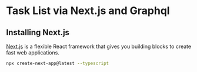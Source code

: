 # Task List via Next.js and Graphql

## Installing Next.js
[Next.js](https://nextjs.org/docs/getting-started) is a flexible React framework that gives you building blocks to create fast web applications.

```sh
npx create-next-app@latest --typescript
```